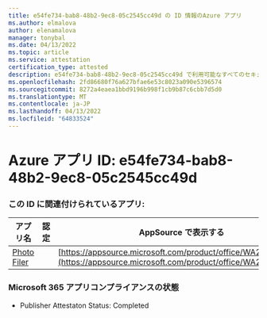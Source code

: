 ```yaml
---
title: e54fe734-bab8-48b2-9ec8-05c2545cc49d の ID 情報のAzure アプリ
ms.author: elmalova
author: elenamalova
manager: tonybal
ms.date: 04/13/2022
ms.topic: article
ms.service: attestation
certification_type: attested
description: e54fe734-bab8-48b2-9ec8-05c2545cc49d で利用可能なすべてのセキュリティとコンプライアンス情報。
ms.openlocfilehash: 2fd86680f76a627bfae6e53c8023a090e5396574
ms.sourcegitcommit: 8272a4eaea1bbd9196b998f1cb9b87c6cbb7d5d0
ms.translationtype: MT
ms.contentlocale: ja-JP
ms.lasthandoff: 04/13/2022
ms.locfileid: "64833524"
---
```

# <a name="azure-app-id-e54fe734-bab8-48b2-9ec8-05c2545cc49d"></a>Azure アプリ ID: e54fe734-bab8-48b2-9ec8-05c2545cc49d


### <a name="apps-associated-with-this-id"></a>この ID に関連付けられているアプリ:
| **アプリ名** | **認定** | **AppSource で表示する** |
|--------------|---------------|-----------------------|
| [Photo Filer](../forward/WA200003881.md) |  | [https://appsource.microsoft.com/product/office/WA200003881](https://appsource.microsoft.com/product/office/WA200003881) |

### <a name="microsoft-365-app-compliance-status"></a>Microsoft 365 アプリコンプライアンスの状態
- Publisher Attestaton Status: Completed
